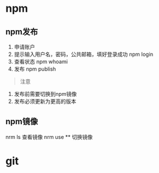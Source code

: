 # npm
## npm发布
  1. 申请账户
  2. 提示输入用户名，密码，公共邮箱，填好登录成功 npm login
  3. 查看状态 npm whoami
  4. 发布 npm publish

>注意
1. 发布前需要切换到npm镜像
2. 发布必须更新为更高的版本

## npm镜像
nrm ls 查看镜像
nrm use ** 切换镜像


# git



